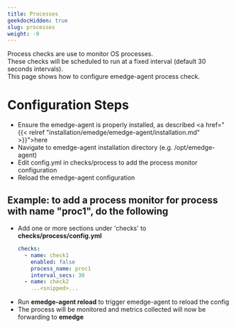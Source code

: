 ```yaml
---
title: Processes
geekdocHidden: true
slug: processes
weight: -9
---
```

Process checks are use to monitor OS processes.
<br>
These checks will be scheduled to run at a fixed interval (default 30 seconds intervals).
<br>
This page shows how to configure emedge-agent process check.

# Configuration Steps
- Ensure the emedge-agent is properly installed, as described <a href="{{< relref "installation/emedge/emedge-agent/installation.md" >}}">here</a>
- Navigate to emedge-agent installation directory (e.g. /opt/emedge-agent)
- Edit config.yml in checks/process to add the process monitor configuration
- Reload the emedge-agent configuration

## Example: to add a process monitor for process with name "proc1", do the following
  - Add one or more sections under 'checks' to **checks/process/config.yml**
    ```yaml
    checks:
      - name: check1
        enabled: false
        process_name: proc1
        interval_secs: 30
      - name: check2
        ...<snipped>...
    ```
  - Run **emedge-agent reload** to trigger emedge-agent to reload the config
  - The process will be monitored and metrics collected will now be forwarding to **emedge**
